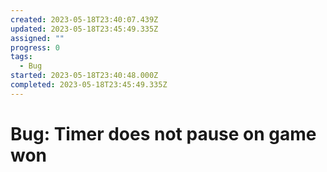 ```yaml
---
created: 2023-05-18T23:40:07.439Z
updated: 2023-05-18T23:45:49.335Z
assigned: ""
progress: 0
tags:
  - Bug
started: 2023-05-18T23:40:48.000Z
completed: 2023-05-18T23:45:49.335Z
---
```


# Bug: Timer does not pause on game won
